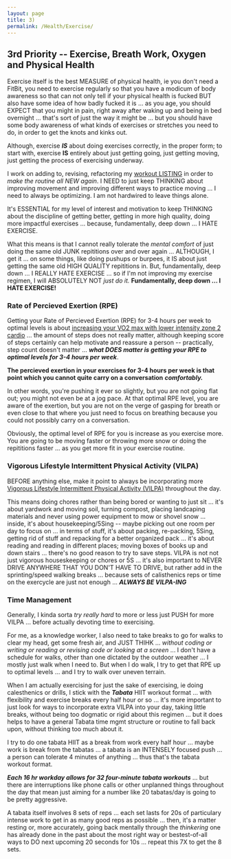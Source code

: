 ```yaml
---
layout: page
title: 3)
permalink: /Health/Exercise/
---
```



## 3rd Priority -- Exercise, Breath Work, Oxygen and Physical Health

Exercise itself is the best MEASURE of physical health, ie you don't need a FitBit, you need to exercise regularly so that you have a modicum of body awareness so that can not only tell if your physical health is fucked BUT also have some idea of how badly fucked it is ... as you age, you should EXPECT that you might in pain, right away after waking up and being in bed overnight ... that's sort of just the way it might be ... but you should have some body awareness of what kinds of exercises or stretches you need to do, in order to get the knots and kinks out.

Although, exercise ***IS*** about doing exercises correctly, in the proper form; to start with, exercise **IS** entirely about just getting going, just getting moving, just getting the process of exercising underway.

I work on adding to, revising, refactoring my [workout LISTING](https://markbruns.github.io/Workouts/Listing/) in order to *make the routine all NEW again*.  I NEED to just keep THINKING about improving movement and improving different ways to practice moving ... I need to always be optimizing. I am not hardwired to leave things alone.

It's ESSENTIAL for my level of interest and motivation to keep THINKING about the discipline of getting better, getting in more high quality, doing more impactful exercises ... because, fundamentally, deep down ... I HATE EXERCISE.

What this means is that I cannot really tolerate the *mental comfort* of just doing the same old JUNK repititions over and over again ... ALTHOUGH, I get it ... on some things, like doing pushups or burpees, it IS about just getting the same old HIGH QUALITY repititions in. But, fundamentally, deep down ... I REALLY HATE EXERCISE ... so if I'm not improving my exercise regimen, I will ABSOLUTELY NOT *just do it.*  **Fundamentally, deep down ... I HATE EXERCISE!**

### Rate of Percieved Exertion (RPE)

Getting your Rate of Percieved Exertion (RPE) for 3-4 hours per week to optimal levels is about [increasing your VO2 max with lower intensity zone 2 cardio](https://www.youtube.com/watch?v=1RqY5EYOM0k) ... the amount of steps does not really matter, although keeping score of steps certainly can help motivate and reassure a person -- practically, step count doesn't matter ... ***what DOES matter is getting your RPE to optimal levels for 3-4 hours per week***.  

**The percieved exertion in your exercises for 3-4 hours per week is that point which you cannot quite carry on a conversation** ***comfortably.*** 

In other words, you're pushing it ever so slightly, but you are not going flat out; you might not even be at a jog pace. At that optimal RPE level, you are aware of the exertion, but you are not on the verge of gasping for breath or even close to that where you just need to focus on breathing because you could not possibly carry on a conversation. 

Obviously, the optimal level of RPE for you is increase as you exercise more. You are going to be moving faster or throwing more snow or doing the repititions faster ... as you get more fit in your exercise routine. 

### Vigorous Lifestyle Intermittent Physical Activity (VILPA)

BEFORE anything else, make it point to always be incorporating more [Vigorous Lifestyle Intermittent Physical Activity (VILPA)](https://g.co/gemini/share/34ac54b0e887) throughout the day. 

This means doing chores rather than being bored or wanting to just sit ... it's about yardwork and moving soil, turning compost, placing landcaping materials and never using power equipment to mow or shovel snow ... inside, it's about housekeeping/5Sing -- maybe picking out one room per day to focus on ... in terms of stuff, it's about packing, re-packing, 5Sing, getting rid of stuff and repacking for a better organized pack ... it's about reading and reading in different places; moving boxes of books up and down stairs ... there's no good reason to try to save steps. VILPA is not not just vigorous houseskeeping or chores or 5S ... it's also important to NEVER DRIVE ANYWHERE THAT YOU DON'T HAVE TO DRIVE, but rather add in the sprinting/speed walking breaks ... because sets of calisthenics reps or time on the exercycle are just not enough ... ***ALWAYS BE VILPA-ING***


### Time Management

Generally, I kinda sorta *try really hard* to more or less just PUSH for more VILPA ... before actually devoting time to exercising. 

For me, as a knowledge worker, I also need to take breaks to go for walks to clear my head, get some fresh air, and JUST THIHK ... *without coding or writing or reading or revising code or looking at a screen* ... I don't have a schedule for walks, other than one dictated by the outdoor weather ... I mostly just walk when I need to. But when I do walk, I try to get that RPE up to optimal levels ... and I try to walk over uneven terrain.

When I am actually exercising for just the sake of exercising, ie doing calesthenics or drills, I stick with the ***Tabata*** HIIT workout format ... with flexibility and exercise breaks every half hour or so ... it's more important to just look for ways to incorporate extra VILPA into your day, taking little breaks, without being too dogmatic or rigid about this regimen ... but it does helps to have a general Tabata time mgmt structure or routine to fall back upon, without thinking too much about it.

I try to do one tabata HIIT as a break from work every half hour ... maybe work is break from the tabatas ... a tabata is an INTENSELY focused push ... a person can tolerate 4 minutes of anything ... thus that's the tabata workout format.

***Each 16 hr workday allows for 32 four-minute tabata workouts*** ... but there are interruptions like phone calls or other unplanned things throughout the day that mean just aiming for a number like 20 tabatas/day is going to be pretty aggressive.

A tabata itself involves 8 sets of reps ... each set lasts for 20s of particulary intense work to get in as many good reps as possible ... then, it's a matter resting or, more accurately, going back mentally through the *thinkering* one has already done in the past about the most right way or bestest-of-all ways to DO next upcoming 20 seconds for 10s ... repeat this 7X to get the 8 sets.
